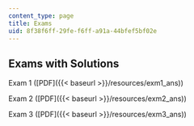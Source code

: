 ```yaml
---
content_type: page
title: Exams
uid: 8f38f6ff-29fe-f6ff-a91a-44bfef5bf02e
---
```


Exams with Solutions
--------------------

Exam 1 ([PDF]({{< baseurl >}}/resources/exm1_ans))

Exam 2 ([PDF]({{< baseurl >}}/resources/exm2_ans))

Exam 3 ([PDF]({{< baseurl >}}/resources/exm3_ans))